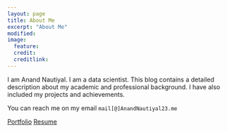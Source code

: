 ```yaml
---
layout: page
title: About Me
excerpt: "About Me"
modified: 
image: 
  feature:  
  credit: 
  creditlink: 
---
```


I am Anand Nautiyal. I am a data scientist. This blog contains a detailed description about my academic and professional background. I have also included my projects and achievements.

You can reach me on my email `mail[@]AnandNautiyal23.me`


<a markdown="0" href="http://AnandNautiyal23.me/portfolio" class="btn">Portfolio</a> <a markdown="0" href="http://AnandNautiyal23.me/resume" class="btn">Resume</a>
